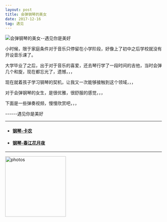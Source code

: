 ```yaml
---
layout: post
title: 会弹钢琴的美女
date: 2017-12-16
tag: 遇见
---
```


 ![会弹钢琴的美女--遇见你是美好](http://osg1u3s09.bkt.clouddn.com/image/jpg/material/DSC_Tianjin%20%28small%29.jpg)

<p> 小时候，限于家庭条件对于音乐只停留在小学阶段，好像上了初中之后学校就没有开设音乐课了。</p>
<p> 大学毕业了之后，出于对于音乐的喜爱，还去琴行学了一段时间的吉他，当时会弹几个和旋，现在都忘光了，遗憾，，，</p>
<p> 现在就着孩子学习钢琴的契机，让我又一次能够接触到这个领域，，，</p>
<p> 对于会弹钢琴的女生，是很优雅，很舒服的感觉，，，</p>
<p> 下面是一些弹奏视频，慢慢欣赏吧，，，</p>
<p> </p>
<p> ------遇见你是美好</p>

-----------------
- #### [钢琴-卡农](http://osg1u3s09.bkt.clouddn.com/piano/teacher_li/VID_20171202_%E5%8D%A1%E5%86%9C.mp4)
- #### [钢琴-春江花月夜](http://osg1u3s09.bkt.clouddn.com/piano/teacher_li/VID_20171202_%E6%98%A5%E6%B1%9F%E8%8A%B1%E6%9C%88%E5%A4%9C.mp4)
-----------------
 
<a href="/photos/" target="_blank"><img src="http://omjh2j5h3.bkt.clouddn.com/%E5%A4%A9%E7%AD%96.jpg" width="195" height="195" alt="photos"/></a>
